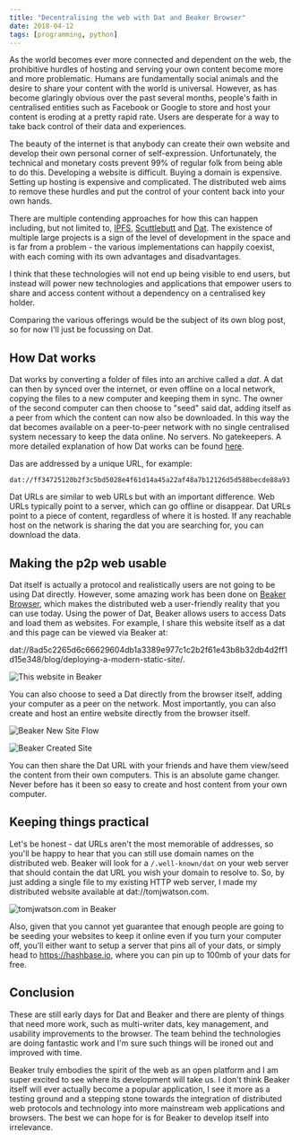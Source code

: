 ```yaml
---
title: "Decentralising the web with Dat and Beaker Browser"
date: 2018-04-12
tags: [programming, python]
---
```


As the world becomes ever more connected and dependent on the web, the prohibitive hurdles of hosting and serving your own content become more and more problematic. Humans are fundamentally social animals and the desire to share your content with the world is universal. However, as has become glaringly obvious over the past several months, people's faith in centralised entities such as Facebook or Google to store and host your content is eroding at a pretty rapid rate. Users are desperate for a way to take back control of their data and experiences.

<!--more-->

The beauty of the internet is that anybody can create their own website and develop their own personal corner of self-expression. Unfortunately, the technical and monetary costs prevent 99% of regular folk from being able to do this. Developing a website is difficult. Buying a domain is expensive. Setting up hosting is expensive and complicated. The distributed web aims to remove these hurdles and put the control of your content back into your own hands.

There are multiple contending approaches for how this can happen including, but not limited to, [IPFS](https://ipfs.io), [Scuttlebutt](https://www.scuttlebutt.nz) and [Dat](https://datproject.org/). The existence of multiple large projects is a sign of the level of development in the space and is far from a problem - the various implementations can happily coexist, with each coming with its own advantages and disadvantages.

I think that these technologies will not end up being visible to end users, but instead will power new technologies and applications that empower users to share and access content without a dependency on a centralised key holder.

Comparing the various offerings would be the subject of its own blog post, so for now I'll just be focussing on Dat.

## How Dat works

Dat works by converting a folder of files into an archive called a *dat*. A dat can then by synced over the internet, or even offline on a local network, copying the files to a new computer and keeping them in sync. The owner of the second computer can then choose to "seed" said dat, adding itself as a peer from which the content can now also be downloaded. In this way the dat becomes available on a peer-to-peer network with no single centralised system necessary to keep the data online. No servers. No gatekeepers. A more detailed explanation of how Dat works can be found [here](https://docs.datproject.org/concepts).

Das are addressed by a unique URL, for example:
```
dat://ff34725120b2f3c5bd5028e4f61d14a45a22af48a7b12126d5d588becde88a93
```
Dat URLs are similar to web URLs but with an important difference. Web URLs typically point to a server, which can go offline or disappear. Dat URLs point to a piece of content, regardless of where it is hosted. If any reachable host on the network is sharing the dat you are searching for, you can download the data.

## Making the p2p web usable

Dat itself is actually a protocol and realistically users are not going to be using Dat directly. However, some amazing work has been done on [Beaker Browser](https://beakerbrowser.com), which makes the distributed web a user-friendly reality that you can use today. Using the power of Dat, Beaker allows users to access Dats and load them as websites. For example, I share this website itself as a dat and this page can be viewed via Beaker at:

dat://8ad5c2265d6c66629604db1a3389e977c1c2b2f61e43b8b32db4d2ff1d15e348/blog/deploying-a-modern-static-site/.

![This website in Beaker](/images/blog/dat_url.png)

You can also choose to seed a Dat directly from the browser itself, adding your computer as a peer on the network. Most importantly, you can also create and host an entire website directly from the browser itself.

![Beaker New Site Flow](/images/blog/beaker_new_site.png)

![Beaker Created Site](/images/blog/beaker_created_site.png)

You can then share the Dat URL with your friends and have them view/seed the content from their own computers. This is an absolute game changer. Never before has it been so easy to create and host content from your own computer.

## Keeping things practical

Let's be honest - dat URLs aren't the most memorable of addresses, so you'll be happy to hear that you can still use domain names on the distributed web. Beaker will look for a `/.well-known/dat` on your web server that should contain the dat URL you wish your domain to resolve to. So, by just adding a single file to my existing HTTP web server, I made my distributed website available at dat://tomjwatson.com.

![tomjwatson.com in Beaker](/images/blog/dat_tomjwatson.png)

Also, given that you cannot yet guarantee that enough people are going to be seeding your websites to keep it online even if you turn your computer off, you'll either want to setup a server that pins all of your dats, or simply head to https://hashbase.io, where you can pin up to 100mb of your dats for free.

## Conclusion

These are still early days for Dat and Beaker and there are plenty of things that need more work, such as multi-writer dats, key management, and usability improvements to the browser. The team behind the technologies are doing fantastic work and I'm sure such things will be ironed out and improved with time.

Beaker truly embodies the spirit of the web as an open platform and I am super excited to see where its development will take us. I don't think Beaker itself will ever actually become a popular application, I see it more as a testing ground and a stepping stone towards the integration of distributed web protocols and technology into more mainstream web applications and browsers. The best we can hope for is for Beaker to develop itself into irrelevance.

